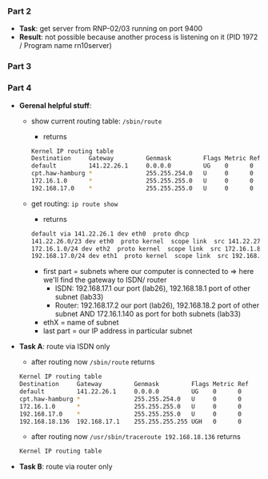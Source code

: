 ### Part 2
* __Task__: get server from RNP-02/03 running on port 9400
* __Result__: not possible because another process is listening on it (PID 1972 / Program name rn10server)

### Part 3

### Part 4

* __Gerenal helpful stuff__:
  * show current routing table: ```/sbin/route```
    * returns
     ``` bash
     Kernel IP routing table
     Destination     Gateway         Genmask         Flags Metric Ref    Use Iface
     default         141.22.26.1     0.0.0.0         UG    0      0        0 eth0
     cpt.haw-hamburg *               255.255.254.0   U     0      0        0 eth0
     172.16.1.0      *               255.255.255.0   U     0      0        0 eth2
     192.168.17.0    *               255.255.255.0   U     0      0        0 eth1
     ```

  * get routing: ```ip route show```
    * returns
    ``` bash
    default via 141.22.26.1 dev eth0  proto dhcp
    141.22.26.0/23 dev eth0  proto kernel  scope link  src 141.22.27.105
    172.16.1.0/24 dev eth2  proto kernel  scope link  src 172.16.1.8
    192.168.17.0/24 dev eth1  proto kernel  scope link  src 192.168.17.14
    ```
    * first part = subnets where our computer is connected to => here we'll find the gateway to ISDN/ router
      * ISDN: 192.168.17.1 our port (lab26), 192.168.18.1 port of other subnet (lab33)
      * Router: 192.168.17.2 our port (lab26), 192.168.18.2 port of other subnet AND 172.16.1.140 as port for both subnets (lab33)
    * ethX = name of subnet
    * last part = our IP address in particular subnet

* __Task A__: route via ISDN only
  * after routing now ```/sbin/route``` returns
  ``` bash
  Kernel IP routing table
  Destination     Gateway         Genmask         Flags Metric Ref    Use Iface
  default         141.22.26.1     0.0.0.0         UG    0      0        0 eth0
  cpt.haw-hamburg *               255.255.254.0   U     0      0        0 eth0
  172.16.1.0      *               255.255.255.0   U     0      0        0 eth2
  192.168.17.0    *               255.255.255.0   U     0      0        0 eth1
  192.168.18.136  192.168.17.1    255.255.255.255 UGH   0      0        0 eth1
  ```
  * after routing now ```/usr/sbin/traceroute 192.168.18.136``` returns
  ``` bash
  Kernel IP routing table
  ```
* __Task B__: route via router only
